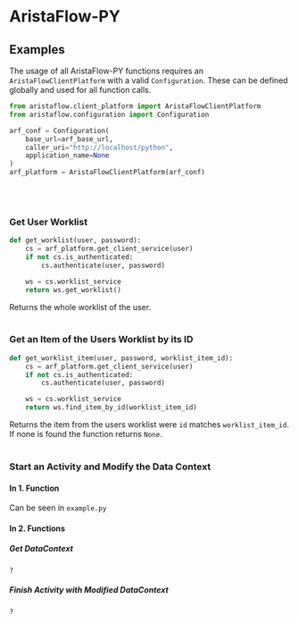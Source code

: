 # AristaFlow-PY


## Examples 
The usage of all AristaFlow-PY functions requires an
`AristaFlowClientPlatform` with a valid `Configuration`. These can be
defined globally and used for all function calls.
```python
from aristaflow.client_platform import AristaFlowClientPlatform
from aristaflow.configuration import Configuration

arf_conf = Configuration(
    base_url=arf_base_url,
    caller_uri="http://localhost/python",
    application_name=None
)
arf_platform = AristaFlowClientPlatform(arf_conf)
```
<br/><br/>

### Get User Worklist
```python
def get_worklist(user, password):
    cs = arf_platform.get_client_service(user)
    if not cs.is_authenticated:
        cs.authenticate(user, password)   

    ws = cs.worklist_service
    return ws.get_worklist()
```
Returns the whole worklist of the user.
<br/> <br/>

### Get an Item of the Users Worklist by its ID
```python
def get_worklist_item(user, password, worklist_item_id):
    cs = arf_platform.get_client_service(user)
    if not cs.is_authenticated:
        cs.authenticate(user, password)   

    ws = cs.worklist_service
    return ws.find_item_by_id(worklist_item_id)
```
Returns the item from the users worklist were `id` matches `worklist_item_id`. If none is found
the function returns `None`.
<br/><br/>

### Start an Activity and Modify the Data Context
#### In 1. Function
Can be seen in `example.py`
#### In 2. Functions
##### Get DataContext
```
?
```
##### Finish Activity with Modified DataContext 
```
?
```